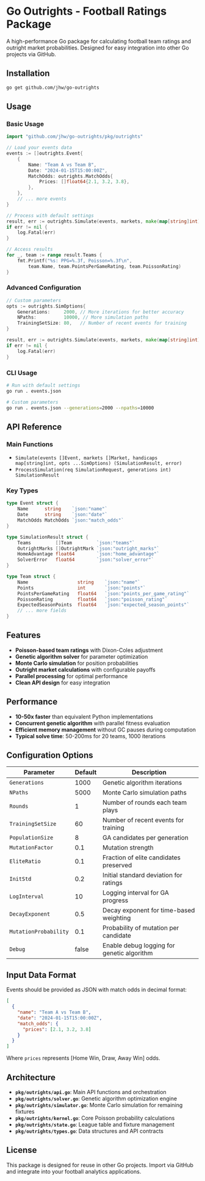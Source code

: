 # Go Outrights - Football Ratings Package

A high-performance Go package for calculating football team ratings and outright market probabilities. Designed for easy integration into other Go projects via GitHub.

## Installation

```bash
go get github.com/jhw/go-outrights
```

## Usage

### Basic Usage

```go
import "github.com/jhw/go-outrights/pkg/outrights"

// Load your events data
events := []outrights.Event{
    {
        Name: "Team A vs Team B",
        Date: "2024-01-15T15:00:00Z",
        MatchOdds: outrights.MatchOdds{
            Prices: []float64{2.1, 3.2, 3.8},
        },
    },
    // ... more events
}

// Process with default settings
result, err := outrights.Simulate(events, markets, make(map[string]int))
if err != nil {
    log.Fatal(err)
}

// Access results
for _, team := range result.Teams {
    fmt.Printf("%s: PPG=%.3f, Poisson=%.3f\n", 
        team.Name, team.PointsPerGameRating, team.PoissonRating)
}
```

### Advanced Configuration

```go
// Custom parameters
opts := outrights.SimOptions{
    Generations:     2000, // More iterations for better accuracy
    NPaths:          10000, // More simulation paths
    TrainingSetSize: 80,   // Number of recent events for training
}

result, err := outrights.Simulate(events, markets, make(map[string]int), opts)
if err != nil {
    log.Fatal(err)
}
```

### CLI Usage

```bash
# Run with default settings
go run . events.json

# Custom parameters
go run . events.json --generations=2000 --npaths=10000
```

## API Reference

### Main Functions

- `Simulate(events []Event, markets []Market, handicaps map[string]int, opts ...SimOptions) (SimulationResult, error)`
- `ProcessSimulation(req SimulationRequest, generations int) SimulationResult`

### Key Types

```go
type Event struct {
    Name      string    `json:"name"`
    Date      string    `json:"date"`
    MatchOdds MatchOdds `json:"match_odds"`
}

type SimulationResult struct {
    Teams         []Team         `json:"teams"`
    OutrightMarks []OutrightMark `json:"outright_marks"`
    HomeAdvantage float64        `json:"home_advantage"`
    SolverError   float64        `json:"solver_error"`
}

type Team struct {
    Name                  string    `json:"name"`
    Points                int       `json:"points"`
    PointsPerGameRating   float64   `json:"points_per_game_rating"`
    PoissonRating         float64   `json:"poisson_rating"`
    ExpectedSeasonPoints  float64   `json:"expected_season_points"`
    // ... more fields
}
```

## Features

- **Poisson-based team ratings** with Dixon-Coles adjustment
- **Genetic algorithm solver** for parameter optimization
- **Monte Carlo simulation** for position probabilities
- **Outright market calculations** with configurable payoffs
- **Parallel processing** for optimal performance
- **Clean API design** for easy integration

## Performance

- **10-50x faster** than equivalent Python implementations
- **Concurrent genetic algorithm** with parallel fitness evaluation
- **Efficient memory management** without GC pauses during computation
- **Typical solve time**: 50-200ms for 20 teams, 1000 iterations

## Configuration Options

| Parameter | Default | Description |
|-----------|---------|-------------|
| `Generations` | 1000 | Genetic algorithm iterations |
| `NPaths` | 5000 | Monte Carlo simulation paths |
| `Rounds` | 1 | Number of rounds each team plays |
| `TrainingSetSize` | 60 | Number of recent events for training |
| `PopulationSize` | 8 | GA candidates per generation |
| `MutationFactor` | 0.1 | Mutation strength |
| `EliteRatio` | 0.1 | Fraction of elite candidates preserved |
| `InitStd` | 0.2 | Initial standard deviation for ratings |
| `LogInterval` | 10 | Logging interval for GA progress |
| `DecayExponent` | 0.5 | Decay exponent for time-based weighting |
| `MutationProbability` | 0.1 | Probability of mutation per candidate |
| `Debug` | false | Enable debug logging for genetic algorithm |

## Input Data Format

Events should be provided as JSON with match odds in decimal format:

```json
[
  {
    "name": "Team A vs Team B",
    "date": "2024-01-15T15:00:00Z",
    "match_odds": {
      "prices": [2.1, 3.2, 3.8]
    }
  }
]
```

Where `prices` represents [Home Win, Draw, Away Win] odds.

## Architecture

- **`pkg/outrights/api.go`**: Main API functions and orchestration
- **`pkg/outrights/solver.go`**: Genetic algorithm optimization engine
- **`pkg/outrights/simulator.go`**: Monte Carlo simulation for remaining fixtures
- **`pkg/outrights/kernel.go`**: Core Poisson probability calculations
- **`pkg/outrights/state.go`**: League table and fixture management
- **`pkg/outrights/types.go`**: Data structures and API contracts

## License

This package is designed for reuse in other Go projects. Import via GitHub and integrate into your football analytics applications.